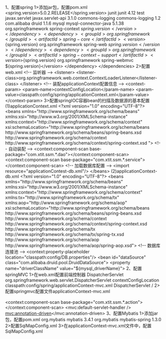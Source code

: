 1、配置spring
	1>添加jar包，配置pom.xml
		<!-- 配置一个全局变量，存储spring框架的版本号 -->
		<properties>
			<spring.version>5.0.2.RELEASE</spring.version>
		</properties>
		<!-- 添加jar包 -->
		<dependencies>
			<dependency>
				<groupId>junit</groupId>
				<artifactId>junit</artifactId>
				<version>4.12</version>
				<scope>test</scope>
			</dependency>
			<dependency>
				<groupId>javax.servlet</groupId>
				<artifactId>javax.servlet-api</artifactId>
				<version>3.1.0</version>
			</dependency>
			<dependency>
				<groupId>commons-logging</groupId>
				<artifactId>commons-logging</artifactId>
				<version>1.2</version>
			</dependency>
			<dependency>
				<groupId>com.alibaba</groupId>
				<artifactId>druid</artifactId>
				<version>1.1.6</version>
			</dependency>
			<dependency>
				<groupId>mysql</groupId>
				<artifactId>mysql-connector-java</artifactId>
				<version>5.1.38</version>
			</dependency>
			<!-- spring框架jar -->
			<dependency>
				<groupId>org.springframework</groupId>
				<artifactId>spring-context</artifactId>
				<version>${spring.version}</version>
			</dependency>
			<dependency>
				<groupId>org.springframework</groupId>
				<artifactId>spring-core</artifactId>
				<version>${spring.version}</version>
			</dependency>
			<dependency>
				<groupId>org.springframework</groupId>
				<artifactId>spring-web</artifactId>
				<version>${spring.version}</version>
			</dependency>
			<dependency>
				<groupId>org.springframework</groupId>
				<artifactId>spring-context-support</artifactId>
				<version>${spring.version}</version>
			</dependency>
			<dependency>
				<groupId>org.springframework</groupId>
				<artifactId>spring-webmvc</artifactId>
				<version>${spring.version}</version>
			</dependency>
		</dependencies>
	2>配置web.xml
		<!-- 监听器 -->
		<listener>
			<listener-class>org.springframework.web.context.ContextLoaderListener</listener-class>
		</listener>
		<!-- 装配applicationContext配置信息  -->
		<context-param>
			<param-name>contextConfigLocation</param-name>
			<param-value>classpath:config/spring/applicationContext.xml</param-value>
		</context-param>
	3>配置springIOC容器bean的扫描及数据源的基本配置
		(1)applicationContext.xml
			<?xml version="1.0" encoding="UTF-8"?>
			<beans xmlns="http://www.springframework.org/schema/beans"
			xmlns:xsi="http://www.w3.org/2001/XMLSchema-instance" 
			xmlns:context="http://www.springframework.org/schema/context"
			xsi:schemaLocation="http://www.springframework.org/schema/beans
	               http://www.springframework.org/schema/beans/spring-beans.xsd
	               http://www.springframework.org/schema/context
	               http://www.springframework.org/schema/context/spring-context.xsd ">
			    <!-- 自动装配 -->         
				<context:component-scan 					base-package="com.xtit.ssm.*.dao"></context:component-scan>       
				<context:component-scan 					base-package="com.xtit.ssm.*.service"></context:component-scan>             
			    <!-- 加载数据库配置 -->   
			    <import resource="applicationContest-db.xml"/>      
			</beans>
		(2)applicationContext-db.xml
			<?xml version="1.0" encoding="UTF-8"?>
			<beans xmlns="http://www.springframework.org/schema/beans"
			xmlns:xsi="http://www.w3.org/2001/XMLSchema-instance" 
			xmlns:context="http://www.springframework.org/schema/context"
			xmlns:tx="http://www.springframework.org/schema/tx"
			xmlns:aop="http://www.springframework.org/schema/aop"
			xsi:schemaLocation="http://www.springframework.org/schema/beans
	               http://www.springframework.org/schema/beans/spring-beans.xsd
	               http://www.springframework.org/schema/context
	               http://www.springframework.org/schema/context/spring-context.xsd
	               http://www.springframework.org/schema/tx
	               http://www.springframework.org/schema/tx/spring-tx.xsd 
	               http://www.springframework.org/schema/aop
	               http://www.springframework.org/schema/aop/spring-aop.xsd">
				<!-- 数据库连接池 -->
				<context:property-placeholder location="classpath:config/DB.properties"/> 
				<bean id="dataSource" class="com.alibaba.druid.pool.DruidDataSource">
					<property name="driverClassName" value="${mysql_driverName}"></property>
					<property name="url" value="${mysql_url}"></property>
					<property name="username" value="${mysql_user}"></property>
					<property name="password" value="${mysql_passwd}"></property>
				</bean> 
			</beans>
2、配置springMVC
	1>在web.xml配置前端控制器
		<!-- 配置前端控制器 -->
		<servlet>
			<servlet-name>DispatcherServlet</servlet-name>
			<servlet-class>org.springframework.web.servlet.DispatcherServlet</servlet-class>
			<init-param>
				<param-name>contextConfigLocation</param-name>
				<param-value>classpath:config/spring/applicationContext-mvc.xml</param-value>
			</init-param>
		</servlet>
		<servlet-mapping>
			<servlet-name>DispatcherServlet</servlet-name>
			<!-- 前端页面→/;后端系统→*.action -->
			<url-pattern>/</url-pattern>
		</servlet-mapping>
	2>配置springmvc配置文件applicationContext-mvc.xml
		<?xml version="1.0" encoding="UTF-8"?>
		<beans xmlns="http://www.springframework.org/schema/beans"
		xmlns:xsi="http://www.w3.org/2001/XMLSchema-instance" 
		xmlns:context="http://www.springframework.org/schema/context"
		xmlns:mvc="http://www.springframework.org/schema/mvc"
		xsi:schemaLocation="http://www.springframework.org/schema/beans
	           http://www.springframework.org/schema/beans/spring-beans.xsd
	           http://www.springframework.org/schema/mvc
	           http://www.springframework.org/schema/mvc/spring-mvc.xsd
	           http://www.springframework.org/schema/context
	           http://www.springframework.org/schema/context/spring-context.xsd ">       
			<!-- 配置自动扫描，将所有的Controller扫描到IOC容器 -->               
			<context:component-scan base-package="com.xtit.ssm.*.action"></context:component-scan>
			<bean class="org.springframework.web.servlet.view.InternalResourceViewResolver">
		    	<property name="prefix" value="/views/"></property>
		    	<property name="suffix" value=".jsp"></property>
		    </bean> 
		    <!-- 处理静态资源请求，非静态转移至DispatcherServlet -->
			<mvc:default-servlet-handler />
			<!-- 提供Controller请求转发，json自动转化等功能 -->
			<mvc:annotation-driven></mvc:annotation-driven>
		</beans>
3、配置Mybatis
	1>添加jar包，配置pom.xml
		<!-- jar包 -->
		<dependency>
			<groupId>org.mybatis</groupId>
			<artifactId>mybatis</artifactId>
			<version>3.4.1</version>
		</dependency>
		<!-- spring-mybatie整合包 -->
		<dependency>
		    <groupId>org.mybatis</groupId>
		    <artifactId>mybatis-spring</artifactId>
		    <version>1.3.0</version>
		</dependency>
	2>配置SqlMapConfig.xml
		<?xml version="1.0" encoding="UTF-8" ?>
		<!DOCTYPE configuration
		  PUBLIC "-//mybatis.org//DTD Config 3.0//EN"
		  "http://mybatis.org/dtd/mybatis-3-config.dtd">
		<configuration>
			<!-- 二级缓存配置 -->
			<settings>
				<setting name="cacheEnabled" value="true"/>
			</settings>
			<!-- 
				注册mapper 
				<mappers>
					<package name="com.xtit.ssm.test.entity"/>
				</mappers>
			-->
		</configuration>
	3>在applicationContext-mvc.xml文件中，配置SqlMapConfig.xml
		<!-- 配置session工厂bean文件 -->
		<bean id="sqlSessionFactory" class="org.mybatis.spring.SqlSessionFactoryBean">
			<property name="dataSource" ref="dataSource"></property>
			<property name="configLocation" 				value="classpath:config/mybatis/SqlMapConfig.xml"></property>
		</bean>
		<!-- 将对应的接口的类型改造为MapperFactoryBean -->
		<bean class="org.mybatis.spring.mapper.MapperScannerConfigurer">
			<property name="sqlSessionFactoryBeanName" value="sqlSessionFactory"></property>
			<property name="basePackage" value="com.xtit.ssm.*.dao"></property>
		</bean>